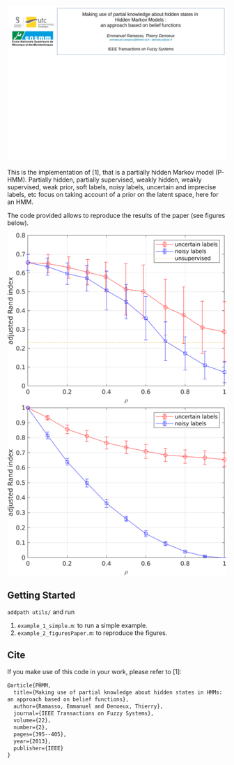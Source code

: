 ![alt text](images/header.png)

This is the implementation of [1], that is a partially hidden Markov model (P-HMM). 
Partially hidden, partially supervised, weakly hidden, weakly supervised, weak prior, soft labels, noisy labels, uncertain and imprecise labels, etc focus on taking account of a prior on the latent space, here for an HMM. 

The code provided allows to reproduce the results of the paper (see figures below). 

![Effect of noisy labels and uncertain labels during learning](images/PHMM_figure1.png)
![Effect of noisy labels and uncertain labels during inference](images/PHMM_figure2.png)

## Getting Started

`addpath utils/` and run 
1. `example_1_simple.m`: to run a simple example.
2. `example_2_figuresPaper.m`: to reproduce the figures.

## Cite

If you make use of this code in your work, please refer to [1]:

```
@article{PḦMM,
  title={Making use of partial knowledge about hidden states in HMMs: an approach based on belief functions},
  author={Ramasso, Emmanuel and Denoeux, Thierry},
  journal={IEEE Transactions on Fuzzy Systems},
  volume={22},
  number={2},
  pages={395--405},
  year={2013},
  publisher={IEEE}
}
```